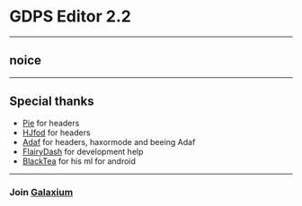 # GDPS Editor 2.2
---
noice
---
---
## Special thanks
- [Pie](https://github.com/poweredbypie) for headers
- [HJfod](https://github.com/HJfod) for headers
- [Adaf](https://github.com/adafcaefc) for headers, haxormode and beeing Adaf
- [FlairyDash](https://github.com/FlairyDash) for development help
- [BlackTea](https://github.com/BlackTeaML) for his ml for android
---
### Join [Galaxium](https://discord.gg/ZV2zDu6JUX)
